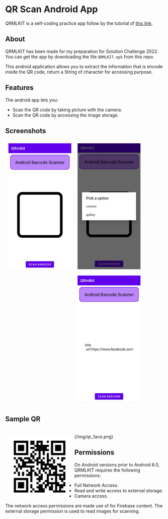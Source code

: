 # QR Scan Android App

QRMLKIT is a self-coding practice app follow by the tutorial of <a href="https://www.youtube.com/watch?v=vB6mPszgET8&list=PLMW9KGYuvh5hUrMVA2hvawzv2Vb0Pn1n_&index=12&ab_channel=CodeWithFenil">this link</a>.

## About

QRMLKIT has been made for my preparation for Solution Challenge 2022.
You can get the app by downloading the file `QRMLKIT.apk` from this repo.

This android application allows you to extract the information that is encode inside the QR code, return a String of character for accessing purpose.

## Features

The android app lets you:
- Scan the QR code by taking picture with the camera.
- Scan the QR code by accessing the image storage.

## Screenshots

[<img src="/img/home.jpg" align="left"
width="200"
hspace="10" vspace="10">](img/home.png)
[<img src="/img/options.jpg" align="center"
width="200"
hspace="10" vspace="10">](/img/options.jpg)
[<img src="/img/scanned.jpg" align="center"
width="200"
hspace="10" vspace="10">](/img/scanned.jpg)

## Sample QR
<br>
<img src="/img/qr_face.png" align="left"
width="200"
hspace="10" vspace="10">(/img/qr_face.png)

<br>

## Permissions

On Android versions prior to Android 6.0, QRMLKIT requires the following permissions:
- Full Network Access.
- Read and write access to external storage.
- Camera access.

The network access permissions are made use of for Firebase content. The external storage permission is used to read images for scanning.

